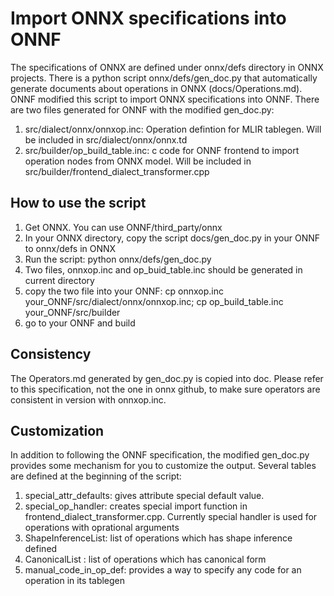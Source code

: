 # Import ONNX specifications into ONNF
The specifications of ONNX are defined under onnx/defs directory in ONNX projects. 
There is a python script onnx/defs/gen_doc.py that automatically generate documents about operations in ONNX (docs/Operations.md). 
ONNF modified this script to import ONNX specifications into ONNF. There are two files generated for ONNF with the modified gen_doc.py:
1. src/dialect/onnx/onnxop.inc: Operation defintion for MLIR tablegen. Will be included in src/dialect/onnx/onnx.td
2. src/builder/op_build_table.inc: c code for ONNF frontend to import operation nodes from ONNX model. Will be included in src/builder/frontend_dialect_transformer.cpp

## How to use the script
1. Get ONNX. You can use ONNF/third_party/onnx
2. In your ONNX directory, copy the script docs/gen_doc.py in your ONNF to onnx/defs in ONNX 
3. Run the script:  python onnx/defs/gen_doc.py
4. Two files, onnxop.inc and op_buid_table.inc should be generated in current directory
5. copy the two file into your ONNF: cp onnxop.inc your_ONNF/src/dialect/onnx/onnxop.inc; cp op_build_table.inc your_ONNF/src/builder
6. go to your ONNF and build

## Consistency
The Operators.md generated by gen_doc.py is copied into doc. Please refer to this specification, not the one in onnx github, to make sure operators are consistent in version with onnxop.inc.

## Customization
In addition to following the ONNF specification, the modified gen_doc.py provides some mechanism for you to customize the output. 
Several tables are defined at the beginning of the script:
1. special_attr_defaults: gives attribute special default value. 
2. special_op_handler: creates special import function in frontend_dialect_transformer.cpp. Currently special handler is used for operations with oprational arguments
3. ShapeInferenceList: list of operations which has shape inference defined
4. CanonicalList : list of operations which has canonical form
5. manual_code_in_op_def: provides a way to specify any code for an operation in its tablegen

